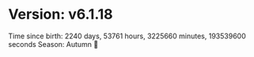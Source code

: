 # Version: v6.1.18
Time since birth: 2240 days, 53761 hours, 3225660 minutes, 193539600 seconds
Season: Autumn 🍁
